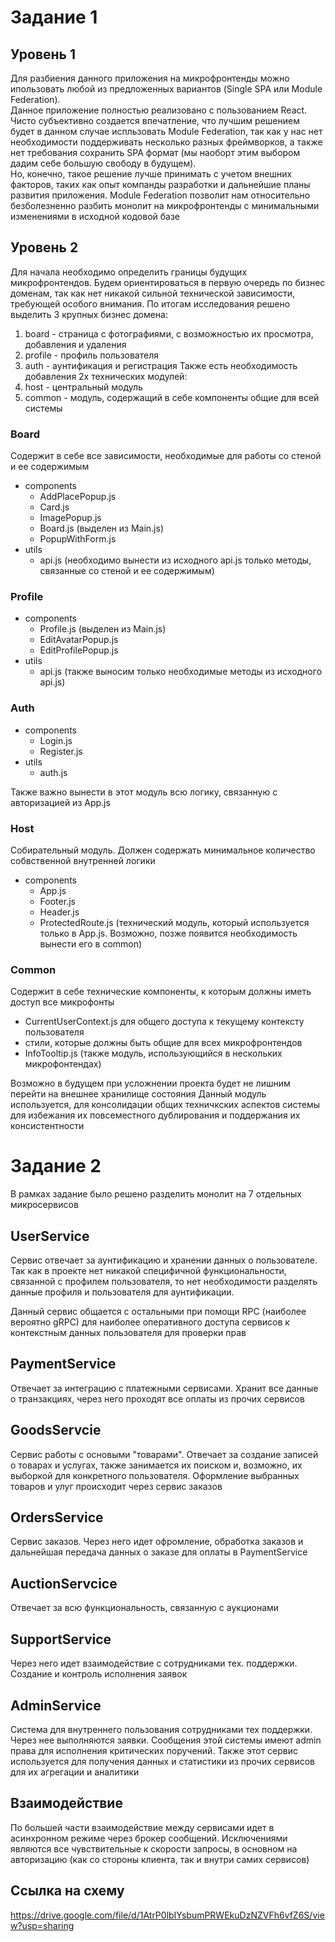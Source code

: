 # Задание 1
## Уровень 1
Для разбиения данного приложения на микрофронтенды можно ипользовать любой из предложенных вариантов (Single SPA или Module Federation).\
Данное приложение полностью реализовано с пользованием React. Чисто субъективно создается впечатление, что лучшим решением будет в данном случае испльзовать Module Federation, так как у нас нет необходимости поддерживать несколько разных фреймворков, а также нет требования сохранить SPA формат (мы наоборт этим выбором дадим себе большую свободу в будущем).\
Но, конечно, такое решение лучше принимать с учетом внешних факторов, таких как опыт компанды разработки и дальнейшие планы развития приложения.
Module Federation позволит нам относительно безболезненно разбить монолит на микрофронтенды с минимальными изменениями в исходной кодовой базе

## Уровень 2
Для начала необходимо определить границы будущих микрофронтендов. Будем ориентироваться в первую очередь по бизнес доменам, так как нет никакой сильной технической зависимости, требующей особого внимания.
По итогам исследования решено выделить 3 крупных бизнес домена:
1) board - страница с фотографиями, с возможностью их просмотра, добавления и удаления
2) profile - профиль пользователя
3) auth - аунтификация и регистрация
Также есть необходимость добавления 2х технических модулей:
4) host - центральный модуль
5) common - модуль, содержащий в себе компоненты общие для всей системы

### Board
Содержит в себе все зависимости, необходимые для работы со стеной и ее содержимым
- components
    - AddPlacePopup.js
    - Card.js
    - ImagePopup.js
    - Board.js (выделен из Main.js)
    - PopupWithForm.js
- utils
    - api.js (необходимо вынести из исходного api.js только методы, связанные со стеной и ее содержимым)

### Profile
- components
    - Profile.js (выделен из Main.js)
    - EditAvatarPopup.js
    - EditProfilePopup.js
- utils
    - api.js (также выносим только необходимые методы из исходного api.js)

### Auth
- components
    - Login.js
    - Register.js
- utils
    - auth.js

Также важно вынести в этот модуль всю логику, связанную с авторизацией из App.js

### Host
Собирательный модуль. Должен содержать минимальное количество собвственной внутренней логики
- components
    - App.js
    - Footer.js 
    - Header.js
    - ProtectedRoute.js (технический модуль, который используется только в App.js. Возможно, позже появится необходимость вынести его в common)

### Common
Содержит в себе технические компоненты, к которым должны иметь доступ все микрофонты
 - CurrentUserContext.js для общего доступа к текущему контексту пользователя
 - стили, которые должны быть общие для всех микрофронтендов
 - InfoTooltip.js (также модуль, использующийся в нескольких микрофонтендах)

Возможно в будущем при усложнении проекта будет не лишним перейти на внешнее хранилище состояния
Данный модуль используется, для консолидации общих техничкских аспектов системы для избежания их повсеместного дублирования и поддержания их консистентности

# Задание 2
В рамках задание было решено разделить монолит на 7 отдельных микросервисов
## UserService
Сервис отвечает за аунтификацию и хранении данных о пользователе. Так как в проекте нет никакой специфичной функциональности, связанной с профилем пользователя, то нет необходимости разделять данные профиля и пользователя для аунтификации.

Данный сервис общается с остальными при помощи RPC (наиболее вероятно gRPC) для наиболее оперативного доступа сервисов к контекстным данных пользователя для проверки прав

## PaymentService
Отвечает за интеграцию с платежными сервисами. Хранит все данные о транзакциях, через него проходят все оплаты из прочих сервисов

## GoodsServcie
Сервис работы с основыми "товарами". Отвечает за создание записей о товарах и услугах, также занимается их поиском и, возможно, их выборкой для конкретного пользователя. Оформление выбранных товаров и улуг происходит через сервис заказов

## OrdersService
Сервис заказов. Через него идет офромление, обработка заказов и дальнейшая передача данных о заказе для оплаты в PaymentService

## AuctionServcice
Отвечает за всю функциональность, связанную с аукционами

## SupportService
Через него идет взаимодействие с сотрудниками тех. поддержки. Создание и контроль исполнения заявок

## AdminService
Система для внутреннего пользования сотрудниками тех поддержки. Через нее выполняются заявки. Сообщения этой системы имеют admin права для исполнения критических поручений. Также этот сервис используется для получения данных и статистики из прочих сервисов для их агрегации и аналитики

## Взаимодействие
По большей части взаимодействие между сервисами идет в асинхронном режиме через брокер сообщений. Исключениями являются все чувствительные к скорости запросы, в основном на авторизацию (как со стороны клиента, так и внутри самих сервисов)

## Ссылка на схему
https://drive.google.com/file/d/1AtrP0lbIYsbumPRWEkuDzNZVFh6vfZ6S/view?usp=sharing
